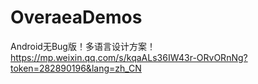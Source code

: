 # OveraeaDemos
Android无Bug版！多语言设计方案！
https://mp.weixin.qq.com/s/kqaALs36IW43r-ORvORnNg?token=282890196&lang=zh_CN
